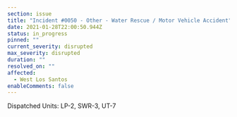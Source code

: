 ```yaml
---
section: issue
title: "Incident #0050 - Other - Water Rescue / Motor Vehicle Accident"
date: 2021-01-28T22:00:50.944Z
status: in_progress
pinned: ""
current_severity: disrupted
max_severity: disrupted
duration: ""
resolved_on: ""
affected:
  - West Los Santos
enableComments: false
---
```

Dispatched Units: LP-2, SWR-3, UT-7